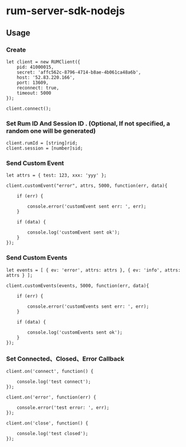 # rum-server-sdk-nodejs

## Usage

### Create

```
let client = new RUMClient({
    pid: 41000015,
    secret: 'affc562c-8796-4714-b8ae-4b061ca48a6b',
    host: '52.83.220.166',
    port: 13609,
    reconnect: true,
    timeout: 5000
});

client.connect();
```

### Set Rum ID And Session ID . (Optional, If not specified, a random one will be generated)
```
client.rumId = [string]rid;
client.session = [number]sid;
```

### Send Custom Event
```
let attrs = { test: 123, xxx: 'yyy' };

client.customEvent("error", attrs, 5000, function(err, data){

    if (err) {

        console.error('customEvent sent err: ', err);
    }

    if (data) {

        console.log('customEvent sent ok');
    }
});
```

### Send Custom Events
```
let events = [ { ev: 'error', attrs: attrs }, { ev: 'info', attrs: attrs } ];

client.customEvents(events, 5000, function(err, data){

    if (err) {

        console.error('customEvents sent err: ', err);
    }

    if (data) {

        console.log('customEvents sent ok');
    }
});
```

### Set Connected、Closed、Error Callback
```
client.on('connect', function() {
        
    console.log('test connect');            
});

client.on('error', function(err) {

    console.error('test error: ', err);            
});

client.on('close', function() {

    console.log('test closed');            
});
```
